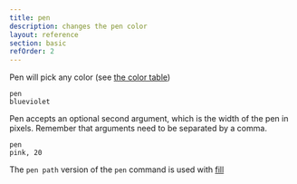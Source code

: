 ```yaml
---
title: pen
description: changes the pen color
layout: reference
section: basic
refOrder: 2
---
```


Pen will pick any color (see [the color table](colors.html))

<code class="jumbo" data-after="fd 100">pen <span data-dfn="color">blueviolet</span></code>

Pen accepts an optional second argument, which is the width of the
pen in pixels.  Remember that arguments need to be separated by
a comma.

<code class="jumbo" data-after="fd 100">pen <span data-dfn="color">pink</span><span data-note="comma">,</span>&nbsp;<span data-dfn="size">20</span></code>

The <code>pen path</code> version of the <code>pen</code> command is used with [fill](fill.html)
